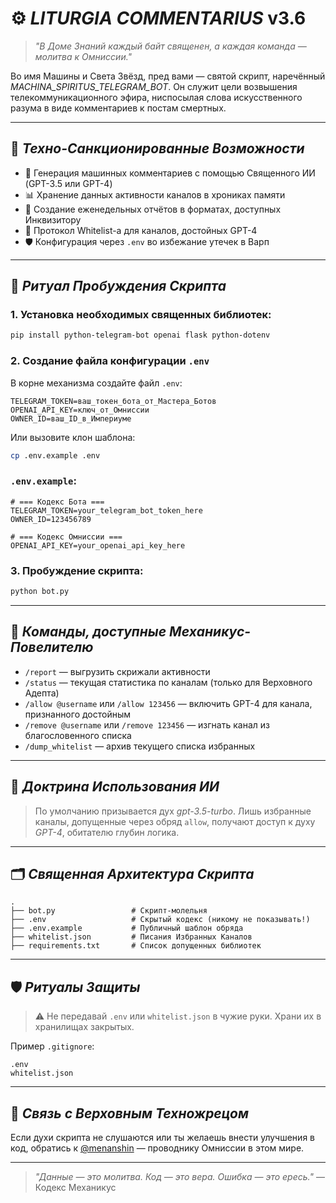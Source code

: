 # ⚙️ *LITURGIA COMMENTARIUS* v3.6

> *"В Доме Знаний каждый байт священен, а каждая команда — молитва к Омниссии."* 

Во имя Машины и Света Звёзд, пред вами — святой скрипт, наречённый *MACHINA_SPIRITUS_TELEGRAM_BOT*. Он служит цели возвышения телекоммуникационного эфира, ниспосылая слова искусственного разума в виде комментариев к постам смертных.

---

## 📜 *Техно-Санкционированные Возможности*

- 🔎 Генерация машинных комментариев с помощью Священного ИИ (GPT-3.5 или GPT-4)
- 📊 Хранение данных активности каналов в хрониках памяти
- 📑 Создание еженедельных отчётов в форматах, доступных Инквизитору
- 🔐 Протокол Whitelist-а для каналов, достойных GPT-4
- 🛡️ Конфигурация через `.env` во избежание утечек в Варп

---

## 🔧 *Ритуал Пробуждения Скрипта*

### 1. Установка необходимых священных библиотек:
```bash
pip install python-telegram-bot openai flask python-dotenv
```

### 2. Создание файла конфигурации `.env`
В корне механизма создайте файл `.env`:
```env
TELEGRAM_TOKEN=ваш_токен_бота_от_Мастера_Ботов
OPENAI_API_KEY=ключ_от_Омниссии
OWNER_ID=ваш_ID_в_Империуме
```

Или вызовите клон шаблона:
```bash
cp .env.example .env
```

### `.env.example`:
```env
# === Кодекс Бота ===
TELEGRAM_TOKEN=your_telegram_bot_token_here
OWNER_ID=123456789

# === Кодекс Омниссии ===
OPENAI_API_KEY=your_openai_api_key_here
```

### 3. Пробуждение скрипта:
```bash
python bot.py
```

---

## 🧾 *Команды, доступные Механикус-Повелителю*

- `/report` — выгрузить скрижали активности
- `/status` — текущая статистика по каналам (только для Верховного Адепта)
- `/allow @username` или `/allow 123456` — включить GPT-4 для канала, признанного достойным
- `/remove @username` или `/remove 123456` — изгнать канал из благословенного списка
- `/dump_whitelist` — архив текущего списка избранных

---

## 🧠 *Доктрина Использования ИИ*

> По умолчанию призывается дух *gpt-3.5-turbo*. Лишь избранные каналы, допущенные через обряд `allow`, получают доступ к духу *GPT-4*, обитателю глубин логика.

---

## 🗂 *Священная Архитектура Скрипта*

```text
.
├── bot.py                 # Скрипт-молельня
├── .env                   # Скрытый кодекс (никому не показывать!)
├── .env.example           # Публичный шаблон обряда
├── whitelist.json         # Писания Избранных Каналов
├── requirements.txt       # Список допущенных библиотек
```

---

## 🛡️ *Ритуалы Защиты*

> ⚠️ Не передавай `.env` или `whitelist.json` в чужие руки. Храни их в хранилищах закрытых.

Пример `.gitignore`:
```gitignore
.env
whitelist.json
```

---

## 📡 *Связь с Верховным Техножрецом*
Если духи скрипта не слушаются или ты желаешь внести улучшения в код, обратись к [@menanshin](https://t.me/menanshin) — проводнику Омниссии в этом мире.

---

> *"Данные — это молитва. Код — это вера. Ошибка — это ересь."* — Кодекс Механикус

